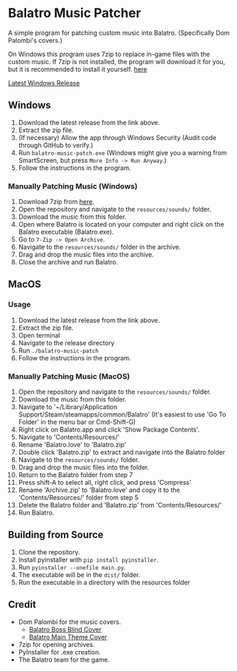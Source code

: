 # Balatro Music Patcher

A simple program for patching custom music into Balatro.
(Specifically Dom Palombi's covers.)

On Windows this program uses 7zip to replace in-game files with the custom music.
If 7zip is not installed, the program will download it for you, but it is
recommended to install it yourself. [here](https://www.7-zip.org/)

[Latest Windows Release](https://github.com/Nat3z/balatro-music-patch/releases/tag/1.0)

## Windows

1. Download the latest release from the link above.
2. Extract the zip file.
3. (If necessary) Allow the app through Windows Security
   (Audit code through GitHub to verify.)
4. Run `balatro-music-patch.exe` (Windows might give you a warning from SmartScreen,
   but press `More Info -> Run Anyway`.)
5. Follow the instructions in the program.

### Manually Patching Music (Windows)

1. Download 7zip from [here](https://www.7-zip.org/download.html).
2. Open the repository and navigate to the `resources/sounds/` folder.
3. Download the music from this folder.
4. Open where Balatro is located on your computer and right click
   on the Balatro executable (Balatro.exe).
5. Go to `7-Zip -> Open Archive`.
6. Navigate to the `resources/sounds/` folder in the archive.
7. Drag and drop the music files into the archive.
8. Close the archive and run Balatro.

## MacOS

### Usage

1. Download the latest release from the link above.
2. Extract the zip file.
3. Open terminal
4. Navigate to the release directory
5. Run `./balatro-music-patch`
6. Follow the instructions in the program.

### Manually Patching Music (MacOS)

1. Open the repository and navigate to the `resources/sounds/` folder.
2. Download the music from this folder.
3. Navigate to '~/Library/Application Support/Steam/steamapps/common/Balatro'
   (It's easiest to use 'Go To Folder' in the menu bar or Cmd-Shift-G)
4. Right click on Balatro.app and click 'Show Package Contents'.
5. Navigate to 'Contents/Resources/'
6. Rename 'Balatro.love' to 'Balatro.zip'
7. Double click 'Balatro.zip' to extract and navigate into the Balatro folder
8. Navigate to the `resources/sounds/` folder.
9. Drag and drop the music files into the folder.
10. Return to the Balatro folder from step 7
11. Press shift-A to select all, right click, and press 'Compress'
12. Rename 'Archive.zip' to 'Balatro.love' and copy it to the
    'Contents/Resources/' folder from step 5
13. Delete the Balatro folder and 'Balatro.zip' from 'Contents/Resources/'
14. Run Balatro.

## Building from Source

1. Clone the repository.
2. Install pyinstaller with `pip install pyinstaller`.
3. Run `pyinstaller --onefile main.py`.
4. The executable will be in the `dist/` folder.
5. Run the executable in a directory with the resources folder

## Credit

- Dom Palombi for the music covers.
  - [Balatro Boss Blind Cover](https://www.youtube.com/watch?v=Uxc0m4GRiuc)
  - [Balatro Main Theme Cover](https://www.youtube.com/watch?v=WJi6m7R8ADY)
- 7zip for opening archives.
- PyInstaller for .exe creation.
- The Balatro team for the game.
